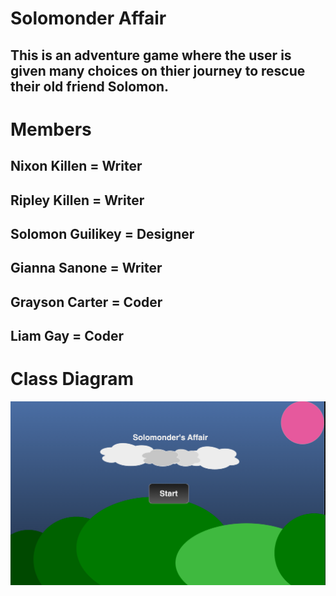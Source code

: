 # Solomonder Affair
## This is an adventure game where the user is given many choices on thier journey to rescue their old friend Solomon. 

# Members
## Nixon Killen = Writer 
## Ripley Killen = Writer
## Solomon Guilikey = Designer
## Gianna Sanone = Writer
## Grayson Carter = Coder
## Liam Gay = Coder
# Class Diagram

![Gameplay](https://github.com/LiamTGay/Adventure-Story/blob/main/images/Start%20Screen.png)
